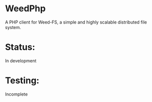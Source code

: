 WeedPhp
======================

A PHP client for Weed-FS, a simple and highly scalable distributed file system.


Status:
======================
In development

Testing:
======================
Incomplete